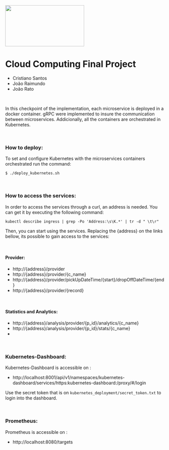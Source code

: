 <img src="https://ciencias.ulisboa.pt/sites/default/files/Ciencias_Logo_Azul-01.png" width="250" height="130">

# Cloud Computing Final Project

 * Cristiano Santos
 * João Raimundo
 * João Rato


<br>

In this checkpoint of the implementation, each microservice is deployed in a docker container. gRPC were implemented to insure the communication between microservices.
Addicionally, all the containers are orchestrated in Kubernetes. 

<br>

### How to deploy: 

To set and configure Kubernetes with the microservices containers orchestrated run the command:

```
$ ./deploy_kubernetes.sh
```

<br>

### How to access the services: 

In order to access the services through a curl, an address is needed. You can get it by executing the following command:

```
kubectl describe ingress | grep -Po 'Address:\s\K.*' | tr -d " \t\r"
```
Then, you can start using the services. Replacing the {address} on the links bellow, its possible to gain access to the services:

<br>

#### Provider:
 * http://{address}/provider
 * http://{address}/provider/{c_name}
 * http://{address}/provider/pickUpDateTime/{start}/dropOffDateTime/{end}
 * http://{address}/provider/{record}
 
 <br>
 
#### Statistics and Analytics:
 
 * http://{address}/analysis/provider/{p_id}/analytics/{c_name}
 * http://{address}/analysis/provider/{p_id}/stats/{c_name}
 * 
<br>

### Kubernetes-Dashboard: 

Kubernetes-Dashboard is accessible on : 

 * http://localhost:8001/api/v1/namespaces/kubernetes-dashboard/services/https:kubernetes-dashboard:/proxy/#/login

Use the secret token that is on `kubernetes_deployment/secret_token.txt` to login into the dashboard.

<br>

### Prometheus: 

Prometheus is accessible on : 
 * http://localhost:8080/targets
